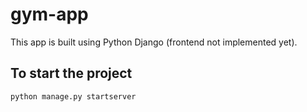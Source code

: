 # gym-app
This app is built using Python Django (frontend not implemented yet).

## To start the project
```
python manage.py startserver
```